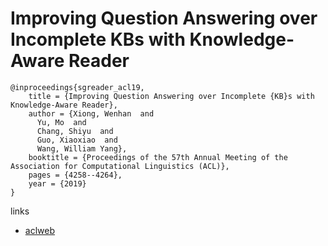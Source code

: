 # Improving Question Answering over Incomplete KBs with Knowledge-Aware Reader

```
@inproceedings{sgreader_acl19,
    title = {Improving Question Answering over Incomplete {KB}s with Knowledge-Aware Reader},
    author = {Xiong, Wenhan  and
      Yu, Mo  and
      Chang, Shiyu  and
      Guo, Xiaoxiao  and
      Wang, William Yang},
    booktitle = {Proceedings of the 57th Annual Meeting of the Association for Computational Linguistics (ACL)},
    pages = {4258--4264},
    year = {2019}
}
```

links
- [aclweb](https://www.aclweb.org/anthology/P19-1417/)
